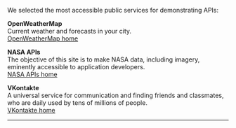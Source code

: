 We selected the most accessible public services for demonstrating APIs:

**OpenWeatherMap**   
Current weather and forecasts in your city.  
[OpenWeatherMap home](https://openweathermap.org/)

**NASA APIs**  
The objective of this site is to make NASA data, including imagery, eminently accessible to application developers.  
[NASA APIs home](https://api.nasa.gov/)

**VKontakte**  
A universal service  for communication and finding friends and classmates, who are daily used by tens of millions of people.  
[VKontakte home](https://vk.com/)  

-----------------------------------------------------------------------------------------
